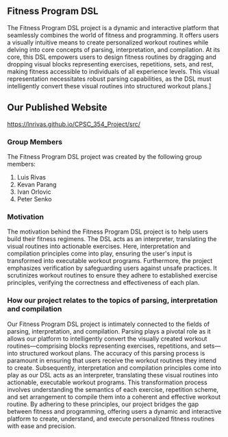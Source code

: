 ## Fitness Program DSL
The Fitness Program DSL project is a dynamic and interactive platform that seamlessly combines the world of fitness and programming. It offers users a visually intuitive means to create personalized workout routines while delving into core concepts of parsing, interpretation, and compilation. At its core, this DSL empowers users to design fitness routines by dragging and dropping visual blocks representing exercises, repetitions, sets, and rest, making fitness accessible to individuals of all experience levels. This visual representation necessitates robust parsing capabilities, as the DSL must intelligently convert these visual routines into structured workout plans.]

## Our Published Website
https://lnrivas.github.io/CPSC_354_Project/src/

### Group Members
The Fitness Program DSL project was created by the following group members:
1. Luis Rivas
2. Kevan Parang
3. Ivan Orlovic
4. Peter Senko

### Motivation
The motivation behind the Fitness Program DSL project is to help users build their fitness regimens. The DSL acts as an interpreter, translating the visual routines into actionable exercises. Here, interpretation and compilation principles come into play, ensuring the user's input is transformed into executable workout programs. Furthermore, the project emphasizes verification by safeguarding users against unsafe practices. It scrutinizes workout routines to ensure they adhere to established exercise principles, verifying the correctness and effectiveness of each plan.

### How our project relates to the topics of parsing, interpretation and compilation
Our Fitness Program DSL project is intimately connected to the fields of parsing, interpretation, and compilation. Parsing plays a pivotal role as it allows our platform to intelligently convert the visually created workout routines—comprising blocks representing exercises, repetitions, and sets—into structured workout plans. The accuracy of this parsing process is paramount in ensuring that users receive the workout routines they intend to create. Subsequently, interpretation and compilation principles come into play as our DSL acts as an interpreter, translating these visual routines into actionable, executable workout programs. This transformation process involves understanding the semantics of each exercise, repetition scheme, and set arrangement to compile them into a coherent and effective workout routine. By adhering to these principles, our project bridges the gap between fitness and programming, offering users a dynamic and interactive platform to create, understand, and execute personalized fitness routines with ease and precision.
